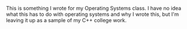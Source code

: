 This is something I wrote for my Operating Systems class. I have no idea what this has to do with operating systems and why I wrote this, but I'm leaving it up as a sample of my C++ college work. 
